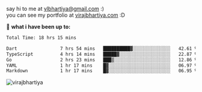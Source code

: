 say hi to me at [vlbhartiya@gmail.com](mailto:vlbhartiya@gmail.com) :)<br/>
you can see my portfolio at [virajbhartiya.com](https://virajbhartiya.com) :D<br/>


🚀 **what i have been up to:**

<!--START_SECTION:waka-->

```txt
Total Time: 18 hrs 15 mins

Dart                7 hrs 54 mins   ██████████▓░░░░░░░░░░░░░░   42.61 %
TypeScript          4 hrs 14 mins   █████▓░░░░░░░░░░░░░░░░░░░   22.87 %
Go                  2 hrs 23 mins   ███▒░░░░░░░░░░░░░░░░░░░░░   12.86 %
YAML                1 hr 17 mins    █▓░░░░░░░░░░░░░░░░░░░░░░░   06.97 %
Markdown            1 hr 17 mins    █▓░░░░░░░░░░░░░░░░░░░░░░░   06.95 %
```

<!--END_SECTION:waka-->

<p align="left"> <img src="https://komarev.com/ghpvc/?username=virajbhartiya&color=blue" alt="virajbhartiya" /> </p>
